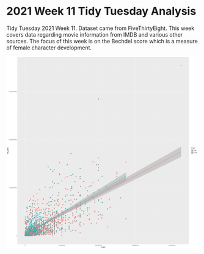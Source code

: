 # 2021 Week 11 Tidy Tuesday Analysis

Tidy Tuesday 2021 Week 11. Dataset came from FiveThirtyEight. This week covers data regarding movie information from IMDB and various other sources. The focus of this week is on the Bechdel score which is a measure of female character development. 

![Notable Plot](https://github.com/Tgordon523/tidy_tuesdays/blob/main/03-09-2021/plots/unadjusted_growth.png)